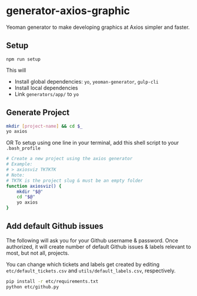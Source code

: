 # generator-axios-graphic
Yeoman generator to make developing graphics at Axios simpler and faster.

## Setup

`npm run setup`

This will
* Install global dependencies: `yo`, `yeoman-generator`, `gulp-cli`
* Install local dependencies
* Link `generators/app/` to `yo`

## Generate Project

```bash
mkdir [project-name] && cd $_
yo axios
```

OR To setup using one line in your terminal, add this shell script to your `.bash_profile`

```bash
# Create a new project using the axios generator
# Example:
# > axiosviz TKTKTK
# Note:
# TKTK is the project slug & must be an empty folder
function axiosviz() {
	mkdir "$@"
	cd "$@"
	yo axios
}
```

## Add default Github issues

The following will ask you for your Github username & password. Once authorized, it will create number of default Github issues & labels relevant to most, but not all, projects.

You can change which tickets and labels get created by editing `etc/default_tickets.csv` and `utils/default_labels.csv`, respectively.

```bash
pip install -r etc/requirements.txt
python etc/github.py
```

